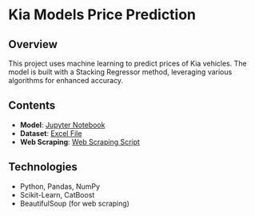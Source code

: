 # Kia Models Price Prediction

## Overview
This project uses machine learning to predict prices of Kia vehicles. The model is built with a Stacking Regressor method, leveraging various algorithms for enhanced accuracy.

## Contents
- **Model**: [Jupyter Notebook](https://github.com/heydar432/ML---Regression-Time-Series/blob/main/Kia_models_price_prediction/model%20with%20%20stacking%20regressor%20method.ipynb)
- **Dataset**: [Excel File](https://github.com/heydar432/ML---Regression-Time-Series/blob/main/Kia_models_price_prediction/Turbo_az_Kia_all_vehicles.xlsx)
- **Web Scraping**: [Web Scraping Script](https://github.com/heydar432/Web-scraping/blob/main/Turbo.az%20web%20scraping%20project/Turbo.az%20car%20scraping.ipynb)

## Technologies
- Python, Pandas, NumPy
- Scikit-Learn, CatBoost
- BeautifulSoup (for web scraping)


